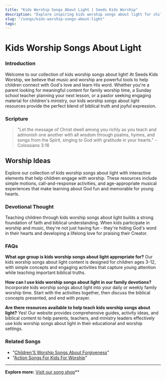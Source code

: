 ```yaml
---
title: "Kids Worship Songs About Light | Seeds Kids Worship"
description: "Explore inspiring kids worship songs about light for children's worship and faith development. Biblical music resources for families and ministry."
slug: "/songs/kids-worship-songs-about-light"
tags:
---
```


# Kids Worship Songs About Light

### Introduction

Welcome to our collection of kids worship songs about light! At Seeds Kids Worship, we believe that music and worship are powerful tools to help children connect with God's love and learn His word. Whether you're a parent looking for meaningful content for family worship time, a Sunday school teacher planning your next lesson, or a pastor seeking engaging material for children's ministry, our kids worship songs about light resources provide the perfect blend of biblical truth and joyful expression.

### Scripture

> "Let the message of Christ dwell among you richly as you teach and admonish one another with all wisdom through psalms, hymns, and songs from the Spirit, singing to God with gratitude in your hearts." - Colossians 3:16

## Worship Ideas

Explore our collection of kids worship songs about light with interactive elements that help children engage with worship. These resources include simple motions, call-and-response activities, and age-appropriate musical experiences that make learning about God fun and memorable for young hearts.

### Devotional Thought

Teaching children through kids worship songs about light builds a strong foundation of faith and biblical understanding. When kids participate in worship and music, they're not just having fun - they're hiding God's word in their hearts and developing a lifelong love for praising their Creator.

### FAQs

**What age group is kids worship songs about light appropriate for?**
Our kids worship songs about light content is designed for children ages 3-12, with simple concepts and engaging activities that capture young attention while teaching important biblical truths.

**How can I use kids worship songs about light in our family devotions?**
Incorporate kids worship songs about light into your daily or weekly family worship time. Start with the activities together, then discuss the biblical concepts presented, and end with prayer.

**Are there resources available to help teach kids worship songs about light?**
Yes! Our website provides comprehensive guides, activity ideas, and biblical content to help parents, teachers, and ministry leaders effectively use kids worship songs about light in their educational and worship settings.

### Related Songs

- "[Children'S Worship Songs About Forgiveness](/songs/children-s-worship-songs-about-forgiveness/)"
- "[Action Songs For Kids For Worship](/songs/action-songs-for-kids-for-worship/)"

---

**Explore more:** [Visit our song shop](https://seedskidsworship.com/shop)**

<!-- Schema Markup -->
<script type="application/ld+json">
{
  "@context": "https://schema.org",
  "@type": "MusicRecording",
  "name": "Kids Worship Songs About Light",
  "byArtist": {
    "@type": "MusicGroup",
    "name": "Seeds Kids Worship"
  },
  "isFamilyFriendly": true,
  "url": "https://seedskidsworship.com/songs/kids-worship-songs-about-light/"
}
</script>